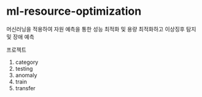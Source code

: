 # ml-resource-optimization
머신러닝을 적용하여 자원 예측을 통한 성능 최적화 및 용량 최적화하고 이상징후 탐지 및 장애 예측

프로젝트
1) category
2) testing
3) anomaly
4) train
5) transfer